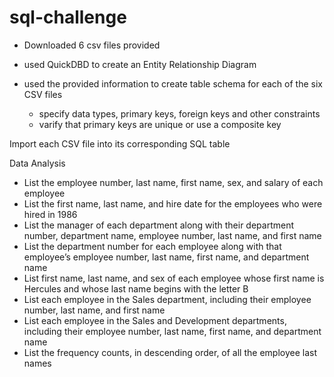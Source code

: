# sql-challenge

- Downloaded 6 csv files provided

- used QuickDBD to create an Entity Relationship Diagram

- used the provided information to create table schema for each of the six CSV files
    - specify data types, primary keys, foreign keys and other constraints
    - varify that primary keys are unique or use a composite key

Import each CSV file into its corresponding SQL table

Data Analysis

- List the employee number, last name, first name, sex, and salary of each employee
- List the first name, last name, and hire date for the employees who were hired in 1986
- List the manager of each department along with their department number, department name, employee number, last name, and first name
- List the department number for each employee along with that employee’s employee number, last name, first name, and department name
- List first name, last name, and sex of each employee whose first name is Hercules and whose last name begins with the letter B
- List each employee in the Sales department, including their employee number, last name, and first name
- List each employee in the Sales and Development departments, including their employee number, last name, first name, and department name
- List the frequency counts, in descending order, of all the employee last names

